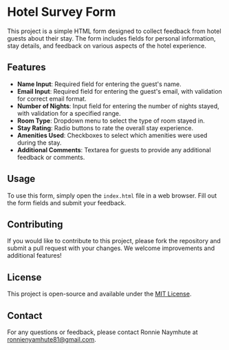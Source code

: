 # Hotel Survey Form

This project is a simple HTML form designed to collect feedback from hotel guests about their stay. The form includes fields for personal information, stay details, and feedback on various aspects of the hotel experience.

## Features

- **Name Input**: Required field for entering the guest's name.
- **Email Input**: Required field for entering the guest's email, with validation for correct email format.
- **Number of Nights**: Input field for entering the number of nights stayed, with validation for a specified range.
- **Room Type**: Dropdown menu to select the type of room stayed in.
- **Stay Rating**: Radio buttons to rate the overall stay experience.
- **Amenities Used**: Checkboxes to select which amenities were used during the stay.
- **Additional Comments**: Textarea for guests to provide any additional feedback or comments.

## Usage

To use this form, simply open the `index.html` file in a web browser. Fill out the form fields and submit your feedback.

## Contributing

If you would like to contribute to this project, please fork the repository and submit a pull request with your changes. We welcome improvements and additional features!

## License

This project is open-source and available under the [MIT License](LICENSE).

## Contact

For any questions or feedback, please contact Ronnie Naymhute at ronnienyamhute81@gmail.com.
